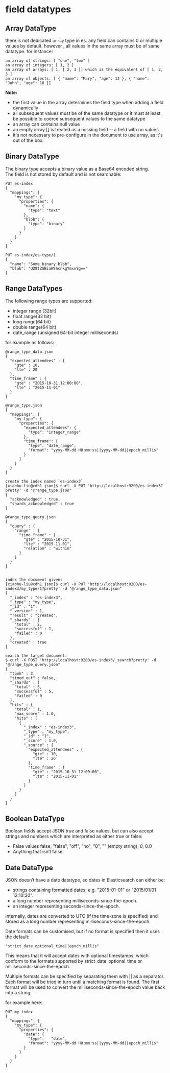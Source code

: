 # field datatypes

## Array DataType
there is not dedicated `array` type in es. any field can contains 0 or multiple values by default.
however , all values in the same array must be of same datatype. for instance:
```
an array of strings: [ "one", "two" ]
an array of integers: [ 1, 2 ]
an array of arrays: [ 1, [ 2, 3 ]] which is the equivalent of [ 1, 2, 3 ]
an array of objects: [ { "name": "Mary", "age": 12 }, { "name": "John", "age": 10 }]
```
<strong>Note: </strong>
* the first value in the array determines the field type when adding a field dynamically
* all subsequent values must be of the same datatype or it must at least be possible to coerce subsequent values to the same datatype
* an array can contains null value
* an empty array [] is treated as a missing field — a field with no values
* it's not necessary to pre-configure in the document to use array, as it's out of the box.

## Binary DataType
The binary type accepts a binary value as a Base64 encoded string. </br>
The field is not stored by default and is not searchable:
```
PUT es-index
{
  "mappings": {
    "my_type": {
      "properties": {
        "name": {
          "type": "text"
        },
        "blob": {
          "type": "binary"
        }
      }
    }
  }
}

PUT es-index/es-type/1
{
  "name": "Some binary blob",
  "blob": "U29tZSBiaW5hcnkgYmxvYg==" 
}
```
## Range DataTypes
The following range types are supported:
* integer range (32bit)
* float range(32 bit)
* long range(64 bit)
* double range(64 bit)
* date_range (unsigned 64-bit integer milliseconds)

for example as follows:
```
@range_type_data.json
{
  "expected_attendees" : { 
    "gte" : 10,
    "lte" : 20
  },
  "time_frame" : { 
    "gte" : "2015-10-31 12:00:00", 
    "lte" : "2015-11-01"
  }
}

@range_type.json
{
  "mappings": {
    "my_type": {
      "properties": {
        "expected_attendees": {
          "type": "integer_range"
        },
        "time_frame": {
          "type": "date_range", 
          "format": "yyyy-MM-dd HH:mm:ss||yyyy-MM-dd||epoch_millis"
        }
      }
    }
  }
}

create the index named `es-index3`
[xiaohu-liu@cdh1 json]$ curl -X PUT 'http://localhost:9200/es-index3?pretty' -d "@range_type.json"
{
  "acknowledged" : true,
  "shards_acknowledged" : true
}

@range_type_query.json
{
  "query" : {
    "range" : {
      "time_frame" : { 
        "gte" : "2015-10-31",
        "lte" : "2015-11-01",
        "relation" : "within" 
      }
    }
  }
}


index the document given:
[xiaohu-liu@cdh1 json]$ curl -X PUT 'http://localhost:9200/es-index3/my_type/1?pretty' -d "@range_type_data.json"
{
  "_index" : "es-index3",
  "_type" : "my_type",
  "_id" : "1",
  "_version" : 1,
  "result" : "created",
  "_shards" : {
    "total" : 2,
    "successful" : 1,
    "failed" : 0
  },
  "created" : true
}

search the target document:
$ curl -X POST 'http://localhost:9200/es-index3/_search?pretty' -d "@range_type_query.json"
{
  "took" : 3,
  "timed_out" : false,
  "_shards" : {
    "total" : 5,
    "successful" : 5,
    "failed" : 0
  },
  "hits" : {
    "total" : 1,
    "max_score" : 1.0,
    "hits" : [
      {
        "_index" : "es-index3",
        "_type" : "my_type",
        "_id" : "1",
        "_score" : 1.0,
        "_source" : {
          "expected_attendees" : {
            "gte" : 10,
            "lte" : 20
          },
          "time_frame" : {
            "gte" : "2015-10-31 12:00:00",
            "lte" : "2015-11-01"
          }
        }
      }
    ]
  }
}

```
## Boolean DataType

Boolean fields accept JSON true and false values, but can also accept strings and numbers which are interpreted as either true or false:

* False values  false, "false", "off", "no", "0", "" (empty string), 0, 0.0
* Anything that isn’t false.

## Date DataType
JSON doesn’t have a date datatype, so dates in Elasticsearch can either be:
* strings containing formatted dates, e.g. "2015-01-01" or "2015/01/01 12:10:30".
* a long number representing milliseconds-since-the-epoch.
* an integer representing seconds-since-the-epoch.

Internally, dates are converted to UTC (if the time-zone is specified) and stored as a long number representing milliseconds-since-the-epoch.

Date formats can be customised, but if no format is specified then it uses the default:
```
"strict_date_optional_time||epoch_millis"
```
This means that it will accept dates with optional timestamps, which conform to the formats supported by strict_date_optional_time or milliseconds-since-the-epoch.


Multiple formats can be specified by separating them with || as a separator. Each format will be tried in turn until a matching format is found. The first format will be used to convert the milliseconds-since-the-epoch value back into a string.

for example here:
```
PUT my_index
{
  "mappings": {
    "my_type": {
      "properties": {
        "date": {
          "type":   "date",
          "format": "yyyy-MM-dd HH:mm:ss||yyyy-MM-dd||epoch_millis"
        }
      }
    }
  }
}
```
